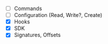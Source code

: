 - [ ] Commands
- [ ] Configuration (Read, Write?, Create)
- [x] Hooks
- [x] SDK
- [x] Signatures, Offsets